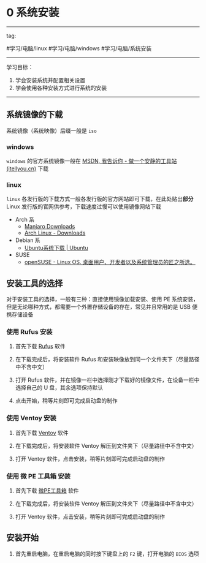 # 0 系统安装

---
tag:

#学习/电脑/linux #学习/电脑/windows #学习/电脑/系统安装 

---
学习目标：

1. 学会安装系统并配置相关设置
2. 学会使用各种安装方式进行系统的安装

---

## 系统镜像的下载

系统镜像（系统映像）后缀一般是 `iso` 

### windows

`windows` 的官方系统镜像一般在 [MSDN, 我告诉你 - 做一个安静的工具站 (itellyou.cn)](https://msdn.itellyou.cn/) 下载

### linux

`linux` 各发行版的下载方式一般各发行版的官方网站即可下载，在此处贴出**部分** Linux 发行版的官网供参考，下载速度过慢可以使用镜像网站下载
- Arch 系
	- [Manjaro Downloads](https://manjaro.org/download/)
	- [Arch Linux - Downloads](https://archlinux.org/download/)
- Debian 系
	- [Ubuntu系统下载 | Ubuntu](https://cn.ubuntu.com/download)
- SUSE
	- [openSUSE - Linux OS. 桌面用户、开发者以及系统管理员的匠之所选。](https://www.opensuse.org/)

## 安装工具的选择

对于安装工具的选择，一般有三种：直接使用镜像加载安装、使用 PE 系统安装，但是无论哪种方式，都需要一个外置存储设备的存在，常见并且常用的是 USB 便携存储设备

### 使用 Rufus 安装

1. 首先下载 [Rufus](https://rufus.ie/zh/) 软件

2. 在下载完成后，将安装软件 Rufus 和安装映像放到同一个文件夹下（尽量路径中不含中文）

3. 打开 Rufus 软件，并在镜像一栏中选择刚才下载好的镜像文件，在设备一栏中选择自己的 U 盘，其余选项保持默认

4. 点击开始，稍等片刻即可完成启动盘的制作

### 使用 Ventoy 安装

1. 首先下载 [Ventoy](https://www.ventoy.net/cn/download.html) 软件

2. 在下载完成后，将安装软件 Ventoy 解压到文件夹下（尽量路径中不含中文）

3. 打开 Ventoy 软件，点击安装，稍等片刻即可完成启动盘的制作

### 使用 微 PE 工具箱 安装

1. 首先下载 [微PE工具箱](https://www.wepe.com.cn/download.html) 软件

2. 在下载完成后，将安装软件 Ventoy 解压到文件夹下（尽量路径中不含中文）

3. 打开 Ventoy 软件，点击安装，稍等片刻即可完成启动盘的制作

## 安装开始

1. 首先重启电脑，在重启电脑的同时按下键盘上的 `F2` 键，打开电脑的 `BIOS` 选项